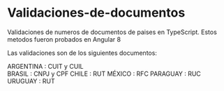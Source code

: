 # Validaciones-de-documentos

Validaciones de numeros de documentos de paises en TypeScript.
Estos metodos fueron probados en Angular 8

Las validaciones son de los siguientes documentos:

ARGENTINA :   CUIT y CUIL  
BRASIL    :   CNPJ y CPF
CHILE     :   RUT
MÉXICO    :   RFC
PARAGUAY  :   RUC
URUGUAY   :   RUT
